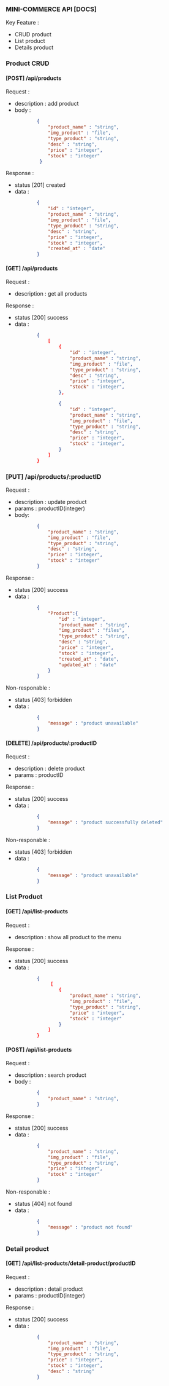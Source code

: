 ### MINI-COMMERCE API [DOCS]

Key Feature : 
- CRUD product
- List product
- Details product

### Product CRUD
#### [POST] /api/products
Request :
- description : add product
- body :
    ```json
            {
                "product_name" : "string",
                "img_product" : "file",
                "type_product" : "string",
                "desc" : "string",
                "price" : "integer",
                "stock" : "integer"
             }
    ```
Response :
- status [201] created
- data :
    ```json
            {
                "id" : "integer",
                "product_name" : "string",
                "img_product" : "file",
                "type_product" : "string",
                "desc" : "string",
                "price" : "integer",
                "stock" : "integer",
                "created_at" : "date"
            }
    ```
#### [GET] /api/products
Request : 
- description : get all products

Response :
- status [200] success
- data : 
    ```json
            {
                [
                    {
                        "id" : "integer",
                        "product_name" : "string",
                        "img_product" : "file",
                        "type_product" : "string",
                        "desc" : "string",
                        "price" : "integer",
                        "stock" : "integer",
                    },

                    {
                        "id" : "integer",
                        "product_name" : "string",
                        "img_product" : "file",
                        "type_product" : "string",
                        "desc" : "string",
                        "price" : "integer",
                        "stock" : "integer",
                    }
                ]
            }
    ```
###  [PUT] /api/products/:productID
Request :
- description : update product
- params : productID(integer)
- body:
    ```json
            {
                "product_name" : "string",
                "img_product" : "file",
                "type_product" : "string",
                "desc" : "string",
                "price" : "integer",
                "stock" : "integer"
            }
    ```
Response :
- status [200] success
- data :
    ```json
            {
                "Product":{
                    "id" : "integer",
                    "product_name" : "string",
                    "img_product" : "files",
                    "type_product" : "string",
                    "desc" : "string",
                    "price" : "integer",
                    "stock" : "integer",
                    "created_at" : "date",
                    "updated_at" : "date"
                }
            }
    ```
Non-responable :
- status [403] forbidden
- data : 
    ```json
            {
                "message" : "product unavailable"
            }
    ```
#### [DELETE] /api/products/:productID
Request :
- description : delete product
- params : productID

Response :
- status [200] success
- data :
    ```json
            {
                "message" : "product successfully deleted"
            }
    ```
Non-responable :
- status [403] forbidden
- data : 
    ```json
            {
                "message" : "product unavailable"
            }
    ```

### List Product 
#### [GET] /api/list-products
Request :
- description : show all product to the menu

Response :
- status [200] success
- data :
    ```json
            {
                 [
                    {
                        "product_name" : "string",
                        "img_product" : "file",
                        "type_product" : "string",
                        "price" : "integer",
                        "stock" : "integer"
                    }
                ]
            }
    ```
#### [POST] /api/list-products
Request : 
- description : search product
- body :
    ```json
            {
                "product_name" : "string",
            }
    ```
Response :
- status [200] success
- data :
    ```json
            {
                "product_name" : "string",
                "img_product" : "file",
                "type_product" : "string",
                "price" : "integer",
                "stock" : "integer"
            }
    ```

Non-responable : 
- status [404] not found
- data :
    ```json
            {
                "message" : "product not found"
            }
    ```
### Detail product
#### [GET] /api/list-products/detail-product/productID
Request : 
- description : detail product
- params : productID(integer)

Response :
- status [200] success
- data :
    ```json
            {
                "product_name" : "string",
                "img_product" : "file",
                "type_product" : "string",
                "price" : "integer",
                "stock" : "integer",
                "desc" : "string"
            }
    ```